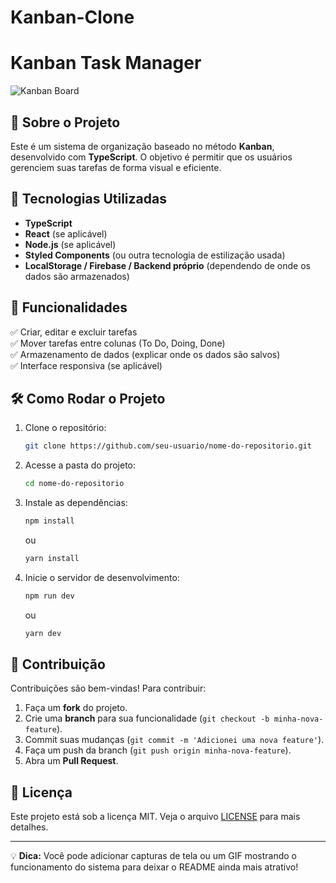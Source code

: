 # Kanban-Clone
 # Kanban Task Manager

![Kanban Board](https://your-image-url.com) 


## 📌 Sobre o Projeto
Este é um sistema de organização baseado no método **Kanban**, desenvolvido com **TypeScript**. O objetivo é permitir que os usuários gerenciem suas tarefas de forma visual e eficiente.

## 🚀 Tecnologias Utilizadas
- **TypeScript**
- **React** (se aplicável)
- **Node.js** (se aplicável)
- **Styled Components** (ou outra tecnologia de estilização usada)
- **LocalStorage / Firebase / Backend próprio** (dependendo de onde os dados são armazenados)

## 🎯 Funcionalidades
✅ Criar, editar e excluir tarefas  
✅ Mover tarefas entre colunas (To Do, Doing, Done)  
✅ Armazenamento de dados (explicar onde os dados são salvos)  
✅ Interface responsiva (se aplicável)  

## 🛠 Como Rodar o Projeto

1. Clone o repositório:
   ```bash
   git clone https://github.com/seu-usuario/nome-do-repositorio.git
   ```
2. Acesse a pasta do projeto:
   ```bash
   cd nome-do-repositorio
   ```
3. Instale as dependências:
   ```bash
   npm install
   ```
   ou
   ```bash
   yarn install
   ```
4. Inicie o servidor de desenvolvimento:
   ```bash
   npm run dev
   ```
   ou
   ```bash
   yarn dev
   ```

## 📝 Contribuição
Contribuições são bem-vindas! Para contribuir:
1. Faça um **fork** do projeto.
2. Crie uma **branch** para sua funcionalidade (`git checkout -b minha-nova-feature`).
3. Commit suas mudanças (`git commit -m 'Adicionei uma nova feature'`).
4. Faça um push da branch (`git push origin minha-nova-feature`).
5. Abra um **Pull Request**.

## 📄 Licença
Este projeto está sob a licença MIT. Veja o arquivo [LICENSE](LICENSE) para mais detalhes.

---

💡 **Dica:** Você pode adicionar capturas de tela ou um GIF mostrando o funcionamento do sistema para deixar o README ainda mais atrativo!


